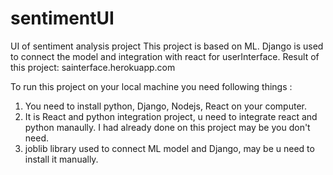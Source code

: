 # sentimentUI
UI of sentiment analysis project
This project is based on ML. Django is used to connect the model and integration with react for userInterface.
Result of this project: sainterface.herokuapp.com

To run this project on your local machine you need following things :
1. You need to install python, Django, Nodejs, React on your computer.
2. It is React and python integration project, u need to integrate react and python manaully. I had already done on this project may be you don't need.
3. joblib library used to connect ML model and Django, may be u need to install it manually.

